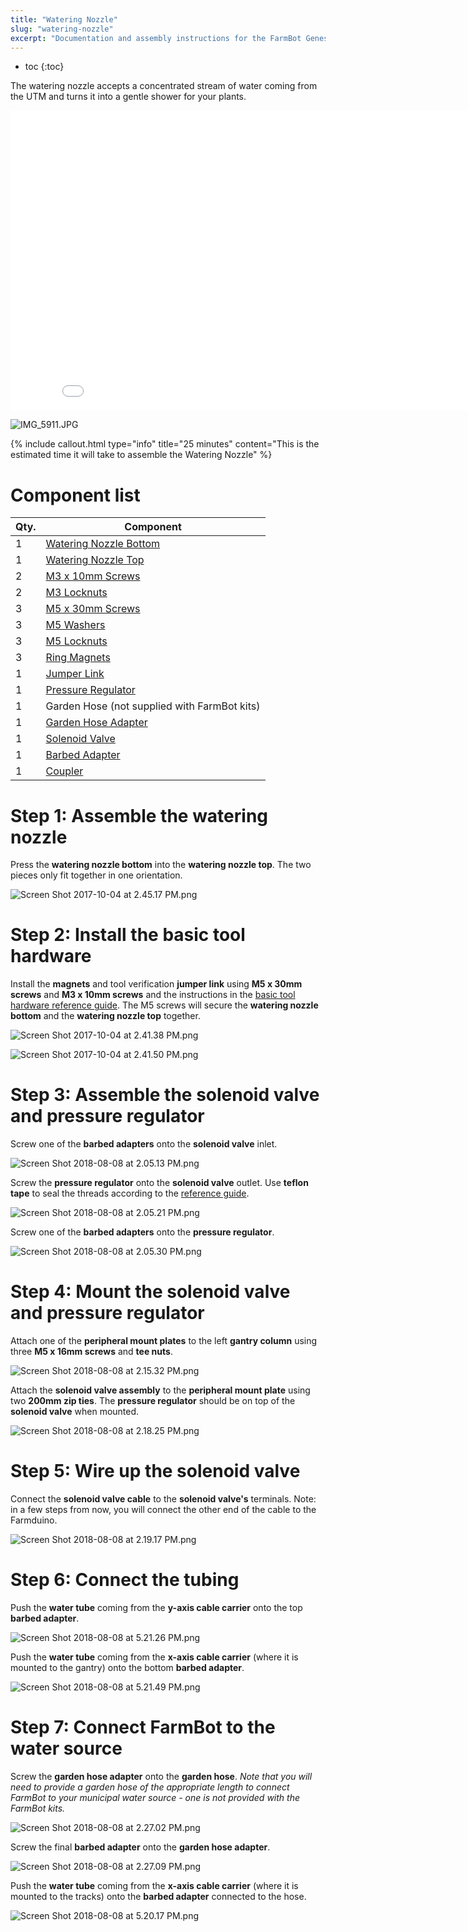 ```yaml
---
title: "Watering Nozzle"
slug: "watering-nozzle"
excerpt: "Documentation and assembly instructions for the FarmBot Genesis watering nozzle"
---
```


* toc
{:toc}

The watering nozzle accepts a concentrated stream of water coming from the UTM and turns it into a gentle shower for your plants.

<iframe class="embedly-embed" src="//cdn.embedly.com/widgets/media.html?src=https%3A%2F%2Fwww.youtube.com%2Fembed%2Fxh7imhENpLQ%3Ffeature%3Doembed&url=http%3A%2F%2Fwww.youtube.com%2Fwatch%3Fv%3Dxh7imhENpLQ&image=https%3A%2F%2Fi.ytimg.com%2Fvi%2Fxh7imhENpLQ%2Fhqdefault.jpg&key=02466f963b9b4bb8845a05b53d3235d7&type=text%2Fhtml&schema=youtube" width="854" height="480" scrolling="no" frameborder="0" allowfullscreen></iframe>



![IMG_5911.JPG](IMG_5911.JPG)



{%
include callout.html
type="info"
title="25 minutes"
content="This is the estimated time it will take to assemble the Watering Nozzle"
%}



# Component list



|Qty.                          |Component                     |
|------------------------------|------------------------------|
|1                             |[Watering Nozzle Bottom](../../Extras/bom/plastic-parts.md#watering-nozzle)
|1                             |[Watering Nozzle Top](../../Extras/bom/plastic-parts.md#watering-nozzle)
|2                             |[M3 x 10mm Screws](../../Extras/bom/fasteners-and-hardware.md#m3-x-10mm-screws)
|2                             |[M3 Locknuts](../../Extras/bom/fasteners-and-hardware.md#m3-locknuts)
|3                             |[M5 x 30mm Screws](../../Extras/bom/fasteners-and-hardware.md#m5-x-30mm-screws)
|3                             |[M5 Washers](../../Extras/bom/fasteners-and-hardware.md#m5-washers)
|3                             |[M5 Locknuts](../../Extras/bom/fasteners-and-hardware.md#m5-locknuts)
|3                             |[Ring Magnets](../../Extras/bom/miscellaneous.md#ring-magnets)
|1                             |[Jumper Link](../../Extras/bom/electronics-and-wiring.md#jumper-links)
|1                             |[Pressure Regulator](../../Extras/bom/tubing.md#pressure-regulator)
|1                             |Garden Hose (not supplied with FarmBot kits)
|1                             |[Garden Hose Adapter](../../Extras/bom/tubing.md#garden-hose-adapter)
|1                             |[Solenoid Valve](../../Extras/bom/electronics-and-wiring.md#solenoid-valve)
|1                             |[Barbed Adapter](../../Extras/bom/tubing.md#barbed-adapter)
|1                             |[Coupler](../../Extras/bom/tubing.md#coupler)



# Step 1: Assemble the watering nozzle

Press the **watering nozzle bottom** into the **watering nozzle top**. The two pieces only fit together in one orientation.

![Screen Shot 2017-10-04 at 2.45.17 PM.png](Screen_Shot_2017-10-04_at_2.45.17_PM.png)



# Step 2: Install the basic tool hardware

Install the **magnets** and tool verification **jumper link** using **M5 x 30mm screws** and **M3 x 10mm screws** and the instructions in the [basic tool hardware reference guide](../../Extras/reference/basic-tool-hardware.md). The M5 screws will secure the **watering nozzle bottom** and the **watering nozzle top** together.

![Screen Shot 2017-10-04 at 2.41.38 PM.png](Screen_Shot_2017-10-04_at_2.41.38_PM.png)



![Screen Shot 2017-10-04 at 2.41.50 PM.png](Screen_Shot_2017-10-04_at_2.41.50_PM.png)



# Step 3: Assemble the solenoid valve and pressure regulator

Screw one of the **barbed adapters** onto the **solenoid valve** inlet.

![Screen Shot 2018-08-08 at 2.05.13 PM.png](Screen_Shot_2018-08-08_at_2.05.13_PM.png)

Screw the **pressure regulator** onto the **solenoid valve** outlet. Use **teflon tape** to seal the threads according to the [reference guide](../../Extras/reference/using-teflon-tape.md).

![Screen Shot 2018-08-08 at 2.05.21 PM.png](Screen_Shot_2018-08-08_at_2.05.21_PM.png)

Screw one of the **barbed adapters** onto the **pressure regulator**.

![Screen Shot 2018-08-08 at 2.05.30 PM.png](Screen_Shot_2018-08-08_at_2.05.30_PM.png)



# Step 4: Mount the solenoid valve and pressure regulator

Attach one of the **peripheral mount plates** to the left **gantry column** using three **M5 x 16mm screws** and **tee nuts**.

![Screen Shot 2018-08-08 at 2.15.32 PM.png](Screen_Shot_2018-08-08_at_2.15.32_PM.png)

Attach the **solenoid valve assembly** to the **peripheral mount plate** using two **200mm zip ties**. The **pressure regulator** should be on top of the **solenoid valve** when mounted.

![Screen Shot 2018-08-08 at 2.18.25 PM.png](Screen_Shot_2018-08-08_at_2.18.25_PM.png)



# Step 5: Wire up the solenoid valve

Connect the **solenoid valve cable** to the **solenoid valve's** terminals. Note: in a few steps from now, you will connect the other end of the cable to the Farmduino.

![Screen Shot 2018-08-08 at 2.19.17 PM.png](Screen_Shot_2018-08-08_at_2.19.17_PM.png)



# Step 6: Connect the tubing

Push the **water tube** coming from the **y-axis cable carrier** onto the top **barbed adapter**.

![Screen Shot 2018-08-08 at 5.21.26 PM.png](Screen_Shot_2018-08-08_at_5.21.26_PM.png)

Push the **water tube** coming from the **x-axis cable carrier** (where it is mounted to the gantry) onto the bottom **barbed adapter**.

![Screen Shot 2018-08-08 at 5.21.49 PM.png](Screen_Shot_2018-08-08_at_5.21.49_PM.png)



# Step 7: Connect FarmBot to the water source

Screw the **garden hose adapter** onto the **garden hose**. *Note that you will need to provide a garden hose of the appropriate length to connect FarmBot to your municipal water source - one is not provided with the FarmBot kits.*

![Screen Shot 2018-08-08 at 2.27.02 PM.png](Screen_Shot_2018-08-08_at_2.27.02_PM.png)

Screw the final **barbed adapter** onto the **garden hose adapter**.

![Screen Shot 2018-08-08 at 2.27.09 PM.png](Screen_Shot_2018-08-08_at_2.27.09_PM.png)

Push the **water tube** coming from the **x-axis cable carrier** (where it is mounted to the tracks) onto the **barbed adapter** connected to the hose.

![Screen Shot 2018-08-08 at 5.20.17 PM.png](Screen_Shot_2018-08-08_at_5.20.17_PM.png)

